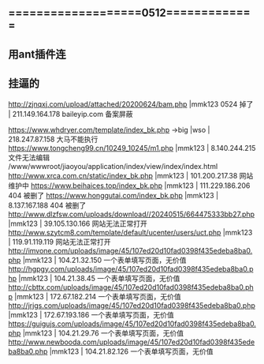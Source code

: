 ## ===================0512=============

## 用ant插件连
## 挂逼的
http://zjnqxj.com/upload/attached/20200624/bam.php |mmk123  0524 掉了 | 211.149.164.178
baileyip.com 备案屏蔽

https://www.whdryer.com/template/index_bk.php ->big |wso | 218.247.87.158  大马不能执行
https://www.tongcheng99.cn/10249_10245/m1.php |mmk123 | 8.140.244.215  文件无法编辑
/www/wwwroot/jiaoyou/application/index/view/index/index.html
http://www.xrca.com.cn/static/index_bk.php |mmk123 | 101.200.217.38  网站维护中
https://www.beihaices.top/index_bk.php |mmk123 | 111.229.186.206  404 被删了
https://www.honggutai.com/index_bk.php |mmk123 | 8.137.167.188  404 被删了
http://www.dlzfsw.com/uploads/download//20240515/664475333bb27.php |mmk123 | 39.105.130.166 网站无法正常打开
http://www.szytcm8.com/template/default/ucenter/users/uct.php |mmk123 | 119.91.119.119 网站无法正常打开
http://imvone.com/uploads/image/45/107ed20d10fad0398f435edeba8ba0.php |mmk123 | 104.21.32.150  一个表单填写页面，无价值
http://hgpgy.com/uploads/image/45/107ed20d10fad0398f435edeba8ba0.php |mmk123 | 104.21.38.45 一个表单填写页面，无价值
http://cbttx.com/uploads/image/45/107ed20d10fad0398f435edeba8ba0.php |mmk123 | 172.67.182.214 一个表单填写页面，无价值
http://jrjgs.com/uploads/image/45/107ed20d10fad0398f435edeba8ba0.php |mmk123 | 172.67.193.186 一个表单填写页面，无价值
https://guigujs.com/uploads/image/45/107ed20d10fad0398f435edeba8ba0.php |mmk123 | 104.21.29.76 一个表单填写页面，无价值
http://www.newbooda.com/uploads/image/45/107ed20d10fad0398f435edeba8ba0.php |mmk123 | 104.21.82.126  一个表单填写页面，无价值